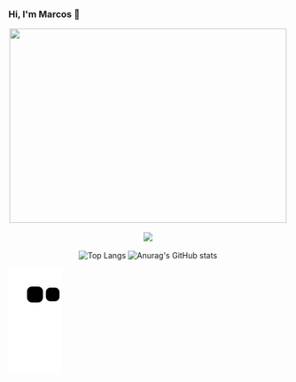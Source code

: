 ### Hi, I'm Marcos 🤑 
<p align="center">
<img src="https://github.com/SilvaAMarcos/SilvaAMarcos/assets/102332801/7c608d80-05f1-49f8-97a4-6b7c79c0c7ab" width="500px" height="350px">
</p>

<p align="center">
  <a href="https://skillicons.dev">
    <img src="https://skillicons.dev/icons?i=angular,js,css,html,mysql,py,tailwind" />
  </a>
</p>


<div align="center">
  
 ![Top Langs](https://github-readme-stats-sigma-five.vercel.app/api/top-langs/?username=SilvaAMarcos&layout=compact) 
 ![Anurag's GitHub stats](https://github-readme-stats.vercel.app/api?username=SilvaAMarcos&show_icons=true&theme=radical)
</div>



![Snake animation](https://github.com/SilvaAMarcos/SilvaAMarcos/blob/output/github-contribution-grid-snake.svg)


